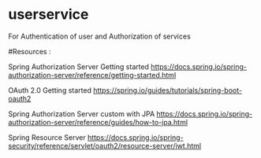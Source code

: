 # userservice
For Authentication of user and Authorization of services


#Resources : 

Spring Authorization Server Getting started
https://docs.spring.io/spring-authorization-server/reference/getting-started.html


OAuth 2.0 Getting started
https://spring.io/guides/tutorials/spring-boot-oauth2


Spring Authorization Server custom with JPA
https://docs.spring.io/spring-authorization-server/reference/guides/how-to-jpa.html

Spring Resource Server
https://docs.spring.io/spring-security/reference/servlet/oauth2/resource-server/jwt.html

